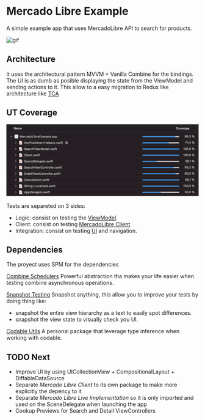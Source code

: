 #  Mercado Libre Example

A simple example app that uses MercadoLibre API to search for products.

![gif](/RocketSim.png)

## Architecture

It uses the architectural pattern MVVM + Vanilla Combine for the bindings.
The UI is as dumb as posible displaying the state from the ViewModel and sending actions to it. 
This allow to a easy migration to Redux like architecture like [TCA](https://github.com/pointfreeco/swift-composable-architecture)

## UT Coverage
![coverage](/coverage.png)

Tests are separeted on 3 sides:

- Logic: consist on testing the [ViewModel](/MercadoLibreExampleTests/SearchViewModelTests.swift).
- Client: consist on testing [MercadoLibre Client](/MercadoLibreExampleTests/MercadoLibreApiTests.swift).
- Integration: consist on testing [UI](/MercadoLibreTests/SearchViewModelTests.swift) and navigation.


## Dependencies

The proyect uses SPM for the dependencies 

[Combine Schedulers](https://github.com/pointfreeco/combine-schedulers)
Powerful abstraction tha makes your life easier when testing combine asynchronous operations.

[Snapshot Testing](https://github.com/pointfreeco/swift-snapshot-testing)
Snapshot anything, this allow you to improve your tests by doing thing like:
* snapshot the entire view hierarchy as a text to easily spot differences.
* snapshot the view state to visually check you UI.

[Codable Utils](https://github.com/jlainog/Codable-Utils)
A personal package that leverage type inference when working with codable.

## TODO Next

* Improve UI by using UICollectionView + CompositionalLayout + DiffableDataSource
* Separate *Mercado Libre Client* to its own package to make more explicitly the depency to it
* Separate *Mercado Libre Live Implementation* so it is only imported and used on the SceneDelegate when launching the app
* Cookup Previews for Search and Detail ViewControllers
